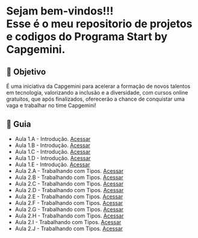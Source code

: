 <h1> Sejam bem-vindos!!! </br>
 Esse é o meu repositorio de projetos e codigos do Programa Start by Capgemini. </h1>


<h2> 🎯 Objetivo </h2>

É uma iniciativa da Capgemini para acelerar a formação de novos talentos em tecnologia, 
valorizando a inclusão e a diversidade, com cursos online gratuitos, que após finalizados, 
oferecerão a chance de conquistar uma vaga e trabalhar no time Capgemini!


<h2 dir="auto"> 🚦 Guia </h2>
<ul dir="auto">
 <li> Aula 1.A - Introdução. <a href="https://"> Acessar </a></li>
 <li> Aula 1.B - Introdução. <a href="https://"> Acessar </a></li>
 <li> Aula 1.C - Introdução. <a href="https://"> Acessar </a></li>
 <li> Aula 1.D - Introdução. <a href="https://"> Acessar </a></li>
 <li> Aula 1.E - Introdução. <a href="https://"> Acessar </a></li>
 
 <li> Aula 2.A - Trabalhando com Tipos. <a href="https://"> Acessar </a></li>
 <li> Aula 2.B - Trabalhando com Tipos. <a href="https://"> Acessar </a></li>
 <li> Aula 2.C - Trabalhando com Tipos. <a href="https://"> Acessar </a></li>
 <li> Aula 2.D - Trabalhando com Tipos. <a href="https://"> Acessar </a></li>
 <li> Aula 2.E - Trabalhando com Tipos. <a href="https://"> Acessar </a></li>
 <li> Aula 2.F - Trabalhando com Tipos. <a href="https://"> Acessar </a></li>
 <li> Aula 2.G - Trabalhando com Tipos. <a href="https://"> Acessar </a></li>
 <li> Aula 2.H - Trabalhando com Tipos. <a href="https://"> Acessar </a></li>
 <li> Aula 2.I - Trabalhando com Tipos. <a href="https://"> Acessar </a></li>
 <li> Aula 2.J - Trabalhando com Tipos. <a href="https://"> Acessar </a></li>

</ul>
